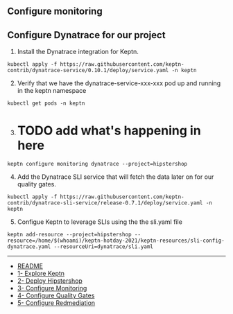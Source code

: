 ## Configure monitoring

## Configure Dynatrace for our project

1. Install the Dynatrace integration for Keptn.
```
kubectl apply -f https://raw.githubusercontent.com/keptn-contrib/dynatrace-service/0.10.1/deploy/service.yaml -n keptn
```

2. Verify that we have the dynatrace-service-xxx-xxx pod up and running in the keptn namespace
```
kubectl get pods -n keptn 
```

3. # TODO add what's happening in here
```
keptn configure monitoring dynatrace --project=hipstershop
```

4. Add the Dynatrace SLI service that will fetch the data later on for our quality gates.
```
kubectl apply -f https://raw.githubusercontent.com/keptn-contrib/dynatrace-sli-service/release-0.7.1/deploy/service.yaml -n keptn
```

5. Configue Keptn to leverage SLIs using the the sli.yaml file
```
keptn add-resource --project=hipstershop --resource=/home/$(whoami)/keptn-hotday-2021/keptn-resources/sli-config-dynatrace.yaml --resourceUri=dynatrace/sli.yaml
```
---
- [README](./README.md)
- [1- Explore Keptn](./0-explore-keptn.md)
- [2- Deploy Hipstershop](./1-deploy-hipstershop.md)
- [3- Configure Monitoring](./2-configure-monitoring.md)
- [4- Configure Quality Gates](./3-quality-gates.md)
- [5- Configure Redmediation](./4-remediation.md)